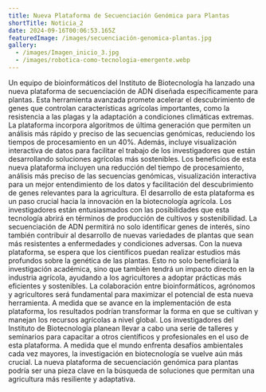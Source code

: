 ```yaml
---
title: Nueva Plataforma de Secuenciación Genómica para Plantas
shortTitle: Noticia_2
date: 2024-09-16T00:06:53.165Z
featuredImage: /images/secuenciación-genomica-plantas.jpg
gallery:
  - /images/Imagen_inicio_3.jpg
  - /images/robotica-como-tecnologia-emergente.webp
---
```

<!--StartFragment-->

Un equipo de bioinformáticos del Instituto de Biotecnología ha lanzado una nueva plataforma de secuenciación de ADN diseñada específicamente para plantas. Esta herramienta avanzada promete acelerar el descubrimiento de genes que controlan características agrícolas importantes, como la resistencia a las plagas y la adaptación a condiciones climáticas extremas. La plataforma incorpora algoritmos de última generación que permiten un análisis más rápido y preciso de las secuencias genómicas, reduciendo los tiempos de procesamiento en un 40%. Además, incluye visualización interactiva de datos para facilitar el trabajo de los investigadores que están desarrollando soluciones agrícolas más sostenibles. Los beneficios de esta nueva plataforma incluyen una reducción del tiempo de procesamiento, análisis más preciso de las secuencias genómicas, visualización interactiva para un mejor entendimiento de los datos y facilitación del descubrimiento de genes relevantes para la agricultura. El desarrollo de esta plataforma es un paso crucial hacia la innovación en la biotecnología agrícola. Los investigadores están entusiasmados con las posibilidades que esta tecnología abrirá en términos de producción de cultivos y sostenibilidad. La secuenciación de ADN permitirá no solo identificar genes de interés, sino también contribuir al desarrollo de nuevas variedades de plantas que sean más resistentes a enfermedades y condiciones adversas. Con la nueva plataforma, se espera que los científicos puedan realizar estudios más profundos sobre la genética de las plantas. Esto no solo beneficiará la investigación académica, sino que también tendrá un impacto directo en la industria agrícola, ayudando a los agricultores a adoptar prácticas más eficientes y sostenibles. La colaboración entre bioinformáticos, agrónomos y agricultores será fundamental para maximizar el potencial de esta nueva herramienta. A medida que se avance en la implementación de esta plataforma, los resultados podrían transformar la forma en que se cultivan y manejan los recursos agrícolas a nivel global. Los investigadores del Instituto de Biotecnología planean llevar a cabo una serie de talleres y seminarios para capacitar a otros científicos y profesionales en el uso de esta plataforma. A medida que el mundo enfrenta desafíos ambientales cada vez mayores, la investigación en biotecnología se vuelve aún más crucial. La nueva plataforma de secuenciación genómica para plantas podría ser una pieza clave en la búsqueda de soluciones que permitan una agricultura más resiliente y adaptativa.

<!--EndFragment-->